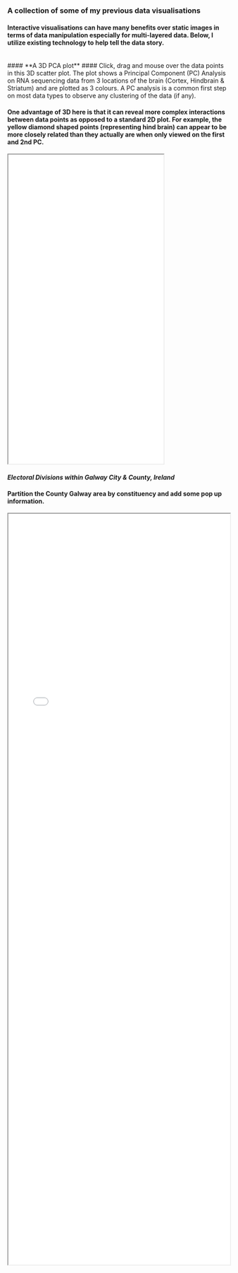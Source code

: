 ### A collection of some of my previous data visualisations

#### Interactive visualisations can have many benefits over static images in terms of data manipulation especially for multi-layered data. Below, I utilize existing technology to help tell the data story.
<br>
#### **A 3D PCA plot**
#### Click, drag and mouse over the data points in this 3D scatter plot. The plot shows a Principal Component (PC) Analysis on RNA sequencing data from 3 locations of the brain (Cortex, Hindbrain & Striatum) and are plotted as 3 colours. A PC analysis is a common first step on most data types to observe any clustering of the data (if any).  

#### One advantage of 3D here is that it can reveal more complex interactions between data points as opposed to a standard 2D plot. For example, the yellow diamond shaped points (representing hind brain) can appear to be more closely related than they actually are when only viewed on the first and 2nd PC.

<iframe height="700" src="3D_PCA_Plotly.html" width="70%"></iframe>

#### *Electoral Divisions within Galway City & County, Ireland*

#### Partition the County Galway area by constituency and add some pop up information.
<iframe height="1700" src="03_geojson.html" width="100%"></iframe>



